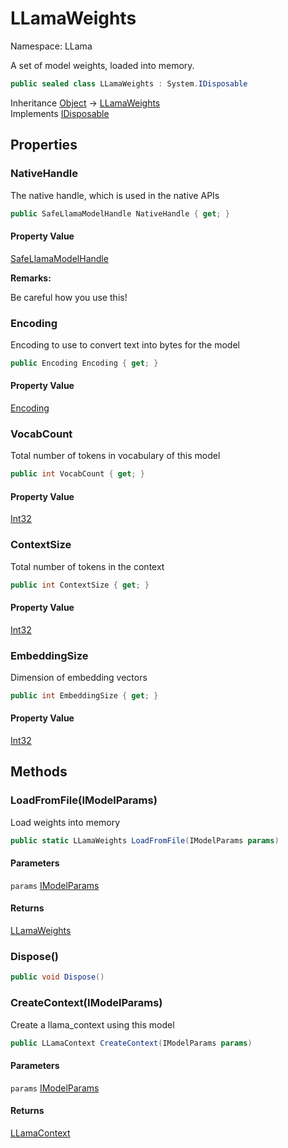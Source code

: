 # LLamaWeights

Namespace: LLama

A set of model weights, loaded into memory.

```csharp
public sealed class LLamaWeights : System.IDisposable
```

Inheritance [Object](https://docs.microsoft.com/en-us/dotnet/api/system.object) → [LLamaWeights](./llama.llamaweights.md)<br>
Implements [IDisposable](https://docs.microsoft.com/en-us/dotnet/api/system.idisposable)

## Properties

### **NativeHandle**

The native handle, which is used in the native APIs

```csharp
public SafeLlamaModelHandle NativeHandle { get; }
```

#### Property Value

[SafeLlamaModelHandle](./llama.native.safellamamodelhandle.md)<br>

**Remarks:**

Be careful how you use this!

### **Encoding**

Encoding to use to convert text into bytes for the model

```csharp
public Encoding Encoding { get; }
```

#### Property Value

[Encoding](https://docs.microsoft.com/en-us/dotnet/api/system.text.encoding)<br>

### **VocabCount**

Total number of tokens in vocabulary of this model

```csharp
public int VocabCount { get; }
```

#### Property Value

[Int32](https://docs.microsoft.com/en-us/dotnet/api/system.int32)<br>

### **ContextSize**

Total number of tokens in the context

```csharp
public int ContextSize { get; }
```

#### Property Value

[Int32](https://docs.microsoft.com/en-us/dotnet/api/system.int32)<br>

### **EmbeddingSize**

Dimension of embedding vectors

```csharp
public int EmbeddingSize { get; }
```

#### Property Value

[Int32](https://docs.microsoft.com/en-us/dotnet/api/system.int32)<br>

## Methods

### **LoadFromFile(IModelParams)**

Load weights into memory

```csharp
public static LLamaWeights LoadFromFile(IModelParams params)
```

#### Parameters

`params` [IModelParams](./llama.abstractions.imodelparams.md)<br>

#### Returns

[LLamaWeights](./llama.llamaweights.md)<br>

### **Dispose()**

```csharp
public void Dispose()
```

### **CreateContext(IModelParams)**

Create a llama_context using this model

```csharp
public LLamaContext CreateContext(IModelParams params)
```

#### Parameters

`params` [IModelParams](./llama.abstractions.imodelparams.md)<br>

#### Returns

[LLamaContext](./llama.llamacontext.md)<br>
